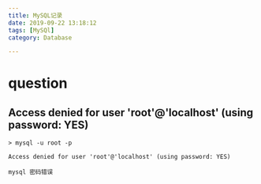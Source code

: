 ```yaml
---
title: MySQL记录
date: 2019-09-22 13:18:12
tags: [MySQl]
category: Database

---
```






# question

## Access denied for user 'root'@'localhost' (using password: YES)

```
> mysql -u root -p

Access denied for user 'root'@'localhost' (using password: YES)

mysql 密码错误
```
